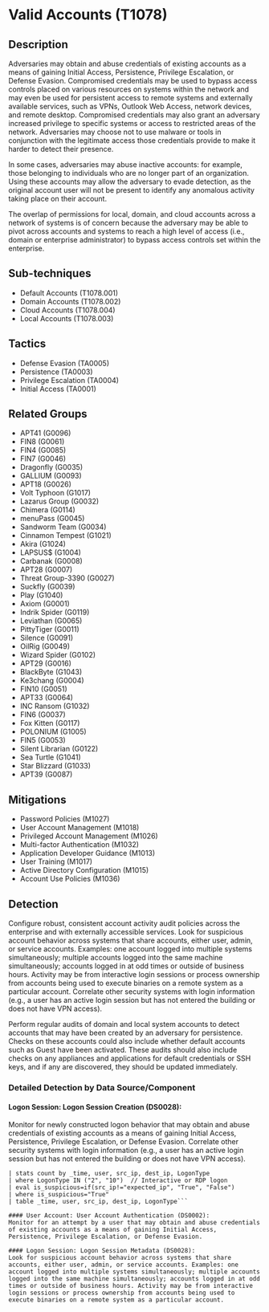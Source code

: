 # Valid Accounts (T1078)

## Description
Adversaries may obtain and abuse credentials of existing accounts as a means of gaining Initial Access, Persistence, Privilege Escalation, or Defense Evasion. Compromised credentials may be used to bypass access controls placed on various resources on systems within the network and may even be used for persistent access to remote systems and externally available services, such as VPNs, Outlook Web Access, network devices, and remote desktop. Compromised credentials may also grant an adversary increased privilege to specific systems or access to restricted areas of the network. Adversaries may choose not to use malware or tools in conjunction with the legitimate access those credentials provide to make it harder to detect their presence.

In some cases, adversaries may abuse inactive accounts: for example, those belonging to individuals who are no longer part of an organization. Using these accounts may allow the adversary to evade detection, as the original account user will not be present to identify any anomalous activity taking place on their account.

The overlap of permissions for local, domain, and cloud accounts across a network of systems is of concern because the adversary may be able to pivot across accounts and systems to reach a high level of access (i.e., domain or enterprise administrator) to bypass access controls set within the enterprise.

## Sub-techniques
- Default Accounts (T1078.001)
- Domain Accounts (T1078.002)
- Cloud Accounts (T1078.004)
- Local Accounts (T1078.003)

## Tactics
- Defense Evasion (TA0005)
- Persistence (TA0003)
- Privilege Escalation (TA0004)
- Initial Access (TA0001)

## Related Groups
- APT41 (G0096)
- FIN8 (G0061)
- FIN4 (G0085)
- FIN7 (G0046)
- Dragonfly (G0035)
- GALLIUM (G0093)
- APT18 (G0026)
- Volt Typhoon (G1017)
- Lazarus Group (G0032)
- Chimera (G0114)
- menuPass (G0045)
- Sandworm Team (G0034)
- Cinnamon Tempest (G1021)
- Akira (G1024)
- LAPSUS$ (G1004)
- Carbanak (G0008)
- APT28 (G0007)
- Threat Group-3390 (G0027)
- Suckfly (G0039)
- Play (G1040)
- Axiom (G0001)
- Indrik Spider (G0119)
- Leviathan (G0065)
- PittyTiger (G0011)
- Silence (G0091)
- OilRig (G0049)
- Wizard Spider (G0102)
- APT29 (G0016)
- BlackByte (G1043)
- Ke3chang (G0004)
- FIN10 (G0051)
- APT33 (G0064)
- INC Ransom (G1032)
- FIN6 (G0037)
- Fox Kitten (G0117)
- POLONIUM (G1005)
- FIN5 (G0053)
- Silent Librarian (G0122)
- Sea Turtle (G1041)
- Star Blizzard (G1033)
- APT39 (G0087)

## Mitigations
- Password Policies (M1027)
- User Account Management (M1018)
- Privileged Account Management (M1026)
- Multi-factor Authentication (M1032)
- Application Developer Guidance (M1013)
- User Training (M1017)
- Active Directory Configuration (M1015)
- Account Use Policies (M1036)

## Detection
Configure robust, consistent account activity audit policies across the enterprise and with externally accessible services. Look for suspicious account behavior across systems that share accounts, either user, admin, or service accounts. Examples: one account logged into multiple systems simultaneously; multiple accounts logged into the same machine simultaneously; accounts logged in at odd times or outside of business hours. Activity may be from interactive login sessions or process ownership from accounts being used to execute binaries on a remote system as a particular account. Correlate other security systems with login information (e.g., a user has an active login session but has not entered the building or does not have VPN access).

Perform regular audits of domain and local system accounts to detect accounts that may have been created by an adversary for persistence. Checks on these accounts could also include whether default accounts such as Guest have been activated. These audits should also include checks on any appliances and applications for default credentials or SSH keys, and if any are discovered, they should be updated immediately.

### Detailed Detection by Data Source/Component
#### Logon Session: Logon Session Creation (DS0028): 
Monitor for newly constructed logon behavior that may obtain and abuse credentials of existing accounts as a means of gaining Initial Access, Persistence, Privilege Escalation, or Defense Evasion. Correlate other security systems with login information (e.g., a user has an active login session but has not entered the building or does not have VPN access).

``` sourcetype="WinEventLog:Security" EventCode=4624 
| stats count by _time, user, src_ip, dest_ip, LogonType
| where LogonType IN ("2", "10")  // Interactive or RDP logon
| eval is_suspicious=if(src_ip!="expected_ip", "True", "False")
| where is_suspicious="True"
| table _time, user, src_ip, dest_ip, LogonType```

#### User Account: User Account Authentication (DS0002): 
Monitor for an attempt by a user that may obtain and abuse credentials of existing accounts as a means of gaining Initial Access, Persistence, Privilege Escalation, or Defense Evasion. 

#### Logon Session: Logon Session Metadata (DS0028): 
Look for suspicious account behavior across systems that share accounts, either user, admin, or service accounts. Examples: one account logged into multiple systems simultaneously; multiple accounts logged into the same machine simultaneously; accounts logged in at odd times or outside of business hours. Activity may be from interactive login sessions or process ownership from accounts being used to execute binaries on a remote system as a particular account.

